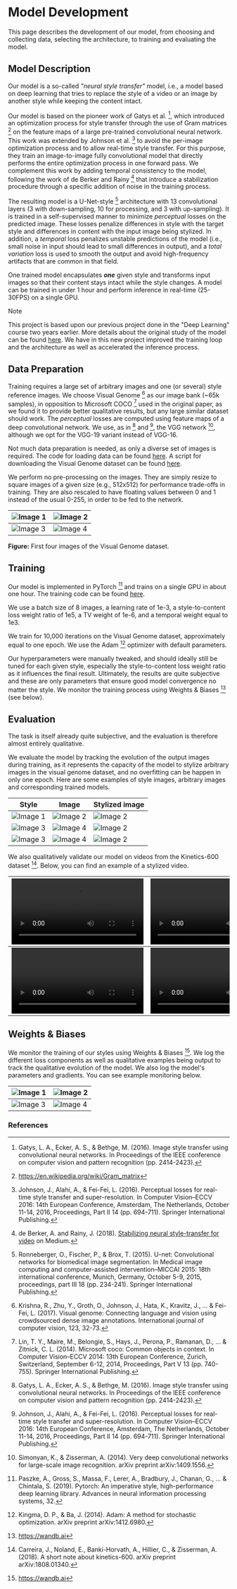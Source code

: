 # Model Development

This page describes the development of our model, from choosing and 
collecting data, selecting the architecture, to training and evaluating the
model.

## Model Description

Our model is a so-called _"neural style transfer"_ model, i.e., a model 
based on deep learning that tries to replace the style of a video or an 
image by another style while keeping the content intact.

Our model is based on the pioneer work of Gatys et al. [^1], which 
introduced an optimization process for style transfer through the use of 
Gram matrices [^2] on the feature maps of a large pre-trained convolutional
neural network. This work was extended by Johnson et al. [^3] to avoid the 
per-image optimization process and to allow real-time style transfer. For 
this purpose, they train an image-to-image fully convolutional model that 
directly performs the entire optimization process in one forward pass. We 
complement this work by adding temporal consistency to the model, following 
the work of de Berker and Rainy [^4] that introduce a stabilization 
procedure through a specific addition of noise in the training process.

The resulting model is a U-Net-style [^5] architecture with 13 
convolutional layers (3 with down-sampling, 10 for processing, and 3 with
up-sampling). It is trained in a self-supervised manner to minimize 
_perceptual_ losses on the predicted image. These losses penalize 
differences in style with the target style and differences in content with
the input image being stylized. In addition, a _temporal_ loss penalizes 
unstable predictions of the model (i.e., small noise in input should lead 
to small differences in output), and a _total variation_ loss is used to
smooth the output and avoid high-frequency artifacts that are common in 
that field. 

One trained model encapsulates **_one_** given style and transforms 
input images so that their content stays intact while the style changes. A 
model can be trained in under 1 hour and perform inference 
in real-time (25-30FPS) on a single GPU. 

> [!NOTE]
> This project is based upon our previous project done in the "Deep Learning" 
> course two years earlier. More details about the original study of the 
> model can be found [here](https://github.com/iSach/video-nst). We have 
> in this new project improved the training loop and the architecture as well 
> as accelerated the inference process.

## Data Preparation

Training requires a large set of arbitrary images and one (or several) 
style reference images. We choose Visual Genome [^6] as our image bank 
(~65k samples), in opposition to Microsoft COCO [^7] used in the original paper, as we found 
it to provide better qualitative results, but any large similar dataset 
should work. The _perceptual_ losses are computed using feature maps of a deep
convolutional network. We use, as in [^1] and [^3], the VGG network [^8], 
although we opt for the VGG-19 variant instead of VGG-16.

Not much data preparation is needed, as only a diverse set of images is 
required. The code for loading data can be found [here](clipmorph/data/genome_loader.py).
A script for downloading the Visual Genome dataset can be found [here](clipmorph/training_data/download_genome.sh).

We perform no pre-processing on the images. They are simply resize to 
square images of a given size (e.g., 512x512) for performance trade-offs in 
training. They are also rescaled to have floating values between 0 and 1 
instead of the usual 0-255, in order to be fed to the network.

| ![Image 1](.github/assets/visual_genome/2.jpg)   | ![Image 2](.github/assets/visual_genome/3.jpg) |
|------------------------------------------------|-----------------------------------------------|
| ![Image 3](.github/assets/visual_genome/4.jpg) | ![Image 4](.github/assets/visual_genome/5.jpg) |
**Figure:** First four images of the Visual Genome dataset.

## Training

Our model is implemented in PyTorch [^9] and trains on a single GPU in 
about one hour. The 
training code can be found [here](clipmorph/train.py). 

We use a batch size of 8 images, a learning rate of 1e-3, a style-to-content 
loss weight ratio of 1e5, a TV weight of 1e-6, and a temporal weight equal to 
1e3.

We train for 10,000 iterations on the Visual Genome dataset, approximately 
equal to one epoch. We use the Adam [^10] optimizer with default parameters.

Our hyperparameters were manually tweaked, and should ideally still be 
tuned for each given style, especially the style-to-content loss weight 
ratio as it influences the final result. Ultimately, the results are quite 
subjective and these are only parameters that ensure good model convergence no 
matter the style. We monitor the training process using Weights & Biases 
[^11] (see below).

## Evaluation

The task is itself already quite subjective, and the evaluation is 
therefore almost entirely qualitative. 

We evaluate the model by tracking the evolution of the output images during 
training, as it represents the capacity of the model to stylize arbitrary 
images in the visual genome dataset, and no overfitting can be happen in 
only one epoch. Here are some examples of style images, arbitrary images and 
corresponding trained models.

| Style                                            | Image                                                | Stylized image                                        |
|--------------------------------------------------|------------------------------------------------------|-------------------------------------------------------|
| ![Image 1](training_data/styles/muse.jpg)        | ![Image 2](.github/assets/eval/img/muse_in.png)      | ![Image 2](.github/assets/eval/img/muse_out.png)      |
| ![Image 3](training_data/styles/starrynight.jpg) | ![Image 4](.github/assets/eval/img/starry_in.png)    | ![Image 2](.github/assets/eval/img/starry_out.png)    |
| ![Image 3](training_data/styles/kandinsky.png)   | ![Image 4](.github/assets/eval/img/kandinsky_in.png) | ![Image 2](.github/assets/eval/img/kandinsky_out.png) |

We also qualitatively validate our model on videos from the Kinetics-600 
dataset [^12]. Below, you can find an example of a stylized video.

| ![Video input](.github/assets/eval/vid/ski.mov)      | ![Video VanGogh](.github/assets/eval/vid/ski_starrynight.mp4) |
|-----------------------------------------------------|---------------------------------------------------------------|
| ![Video Muse](.github/assets/eval/vid/ski_muse.mp4) | ![Video Kandinsky](.github/assets/eval/vid/vid_out3.mp4)      |


## Weights & Biases

We monitor the training of our styles using Weights & Biases [^11]. We log 
the different loss components as well as qualitative examples being output 
to track the qualitative evolution of the model. We also log the model's 
parameters and gradients. You can see example monitoring below.

| ![Image 1](.github/assets/wnb/setup.png)        | ![Image 2](.github/assets/wnb/config.png) |
|-------------------------------------------------|---------------------------------------------|
| ![Image 3](.github/assets/wnb/monitoring.png) | ![Image 4](.github/assets/wnb/watch.png)  |


### References
[^1]: Gatys, L. A., Ecker, A. S., & Bethge, M. (2016). Image style transfer using convolutional neural networks. In Proceedings of the IEEE conference on computer vision and pattern recognition (pp. 2414-2423).
[^2]: https://en.wikipedia.org/wiki/Gram_matrix
[^3]: Johnson, J., Alahi, A., & Fei-Fei, L. (2016). Perceptual losses for 
real-time style transfer and super-resolution. In Computer Vision–ECCV 2016: 14th European Conference, Amsterdam, The Netherlands, October 11-14, 2016, Proceedings, Part II 14 (pp. 694-711). Springer International Publishing.
[^4]: de Berker, A. and Rainy, J. (2018). [Stabilizing neural style-transfer 
for video](https://medium.com/element-ai-research-lab/stabilizing-neural-style-transfer-for-video-62675e203e42) on Medium.
[^5]: Ronneberger, O., Fischer, P., & Brox, T. (2015). U-net: Convolutional networks for biomedical image segmentation. In Medical image computing and computer-assisted intervention–MICCAI 2015: 18th international conference, Munich, Germany, October 5-9, 2015, proceedings, part III 18 (pp. 234-241). Springer International Publishing.
[^6]: Krishna, R., Zhu, Y., Groth, O., Johnson, J., Hata, K., Kravitz, J., ... & Fei-Fei, L. (2017). Visual genome: Connecting language and vision using crowdsourced dense image annotations. International journal of computer vision, 123, 32-73.
[^7]: Lin, T. Y., Maire, M., Belongie, S., Hays, J., Perona, P., Ramanan, D., ... & Zitnick, C. L. (2014). Microsoft coco: Common objects in context. In Computer Vision–ECCV 2014: 13th European Conference, Zurich, Switzerland, September 6-12, 2014, Proceedings, Part V 13 (pp. 740-755). Springer International Publishing.
[^8]: Simonyan, K., & Zisserman, A. (2014). Very deep convolutional networks for large-scale image recognition. arXiv preprint arXiv:1409.1556.
[^9]: Paszke, A., Gross, S., Massa, F., Lerer, A., Bradbury, J., Chanan, G., ... & Chintala, S. (2019). Pytorch: An imperative style, high-performance deep learning library. Advances in neural information processing systems, 32.
[^10]: Kingma, D. P., & Ba, J. (2014). Adam: A method for stochastic optimization. arXiv preprint arXiv:1412.6980.
[^11]: https://wandb.ai
[^12]: Carreira, J., Noland, E., Banki-Horvath, A., Hillier, C., & Zisserman, A. (2018). A short note about kinetics-600. arXiv preprint arXiv:1808.01340.
